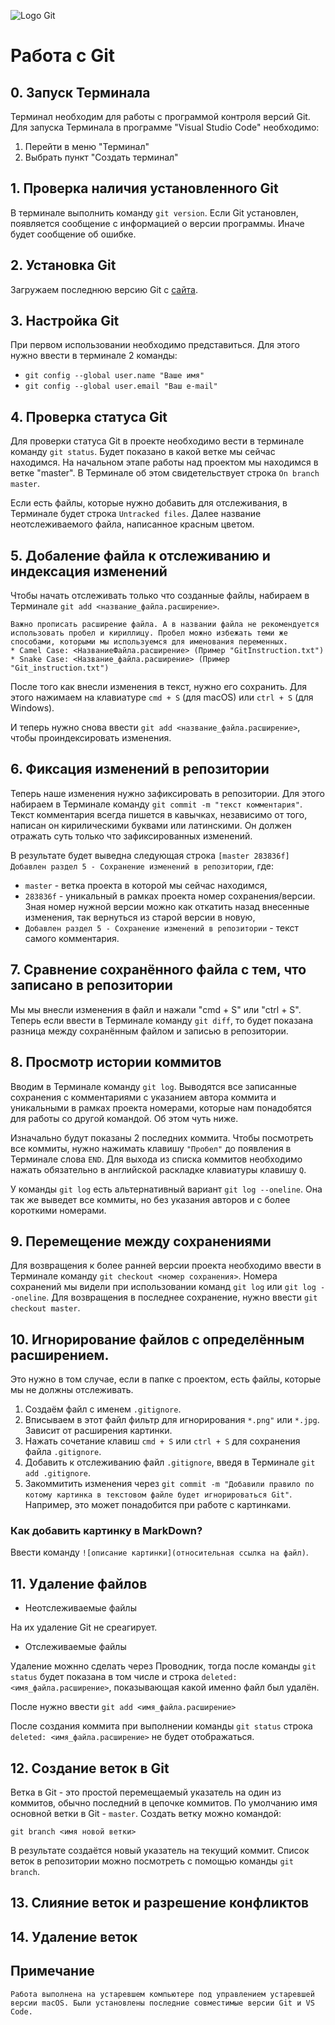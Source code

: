 ![Logo Git](git_logo.png)
# Работа с Git
## 0. Запуск Терминала

Терминал необходим для работы с программой контроля версий Git. Для запуска Терминала в программе "Visual Studio Code" необходимо:
1. Перейти в меню "Терминал"
2. Выбрать пункт "Создать терминал"

## 1. Проверка наличия установленного Git

В терминале выполнить команду `git version`. Если Git установлен, появляется сообщение с информацией о версии программы. Иначе будет сообщение об ошибке.

## 2. Установка Git

Загружаем последнюю версию Git с [сайта](https://git-scm.com/downloads).

## 3. Настройка Git

При первом использовании необходимо представиться. Для этого нужно ввести в терминале 2 команды:
* `git config --global user.name "Ваше имя"`
* `git config --global user.email "Ваш e-mail"`

## 4. Проверка статуса Git

Для проверки статуса Git в проекте необходимо вести в терминале команду `git status`. Будет показано в какой ветке мы сейчас находимся. На начальном этапе работы над проектом мы находимся в ветке "master". В Терминале об этом свидетельствует строка `On branch master`.

Если есть файлы, которые нужно добавить для отслеживания, в Терминале будет строка `Untracked files`. Далее название неотслеживаемого файла, написанное красным цветом.

## 5. Добаление файла к отслеживанию и индексация изменений

Чтобы начать отслеживать только что созданные файлы, набираем в Терминале `git add <название_файла.расширение>`.
```
Важно прописать расширение файла. А в названии файла не рекомендуется использовать пробел и кириллицу. Пробел можно избежать теми же способами, которыми мы используемся для именования переменных.
* Camel Case: <НазваниеФайла.расширение> (Пример "GitInstruction.txt")
* Snake Case: <Название_файла.расширение> (Пример "Git_instruction.txt")
```
После того как внесли изменения в текст, нужно его сохранить. Для этого нажимаем на клавиатуре `cmd + S` (для macOS) или `ctrl + S` (для Windows).

И теперь нужно снова ввести `git add <название_файла.расширение>`, чтобы проиндексировать изменения.

## 6. Фиксация изменений в репозитории

Теперь наше изменения нужно зафиксировать в репозитории. Для этого набираем в Терминале команду `git commit -m "текст комментария"`. Текст комментария всегда пишется в кавычках, независимо от того, написан он кирилическими буквами или латинскими. Он должен отражать суть только что зафиксированных изменений.

В результате будет выведна следующая строка `[master 283836f] Добавлен раздел 5 - Сохранение изменений в репозитории`, где:
* `master` - ветка проекта в которой мы сейчас находимся,
* `283836f` - уникальный в рамках проекта номер сохранения/версии. Зная номер нужной версии можно как откатить назад внесенные изменения, так вернуться из старой версии в новую,
* `Добавлен раздел 5 - Сохранение изменений в репозитории` - текст самого комментария.

## 7. Сравнение сохранённого файла с тем, что записано в репозитории

Мы мы внесли изменения в файл и нажали "cmd + S" или "ctrl + S". Теперь если ввести в Терминале команду `git diff`, то будет показана разница между сохранённым файлом и записью в репозитории.

## 8. Просмотр истории коммитов

Вводим в Терминале команду `git log`. Выводятся все записанные сохранения с комментариями с указанием автора коммита и уникальными в рамках проекта номерами, которые нам понадобятся для работы со другой командой. Об этом чуть ниже. 

Изначально будут показаны 2 последних коммита. Чтобы посмотреть все коммиты, нужно нажимать клавишу `"Пробел"` до появления в Терминале слова `END`. Для выхода из списка коммитов необходимо нажать обязательно в английской раскладке клавиатуры клавишу `Q`.

У команды `git log` есть альтернативный вариант `git log --oneline`. Она так же выведет все коммиты, но без указания авторов и с более короткими номерами.

## 9. Перемещение между сохранениями

Для возвращения к более ранней версии проекта необходимо ввести в Терминале команду `git checkout <номер сохранения>`. Номера сохранений мы видели при использовании команд `git log` или `git log --oneline`. Для возвращения в последнее сохранение, нужно ввести `git checkout master`.


## 10. Игнорирование файлов с определённым расширением.
Это нужно в том случае, если в папке с проектом, есть файлы, которые мы не должны отслеживать.
1. Создаём файл с именем `.gitignore`.
2. Вписываем в этот файл фильтр для игнорирования `*.png"` или `*.jpg`. Зависит от расширения картинки.
3. Нажать сочетание клавиш `cmd + S` или `ctrl + S` для сохранения файла `.gitignore`.
4. Добавить к отслеживанию файл `.gitignore`, введя в Терминале `git add .gitignore`.
5. Закоммитить изменения через `git commit -m "Добавили правило по котому картинка в текстовом файле будет игнорироваться Git"`.
Например, это может понадобится при работе с картинками.
### Как добавить картинку в MarkDown?
Ввести команду `![описание картинки](относительная ссылка на файл)`.
## 11. Удаление файлов
* Неотслеживаемые файлы

На их удаление Git не среагирует.
* Отслеживаемые файлы

Удаление можнно сделать через Проводник, тогда после команды `git status` будет показана в том числе и строка `deleted: <имя_файла.расширение>`, показывающая какой именно файл был удалён.

После нужно ввести `git add <имя_файла.расширение>`

После создания коммита при выполнении команды `git status` строка `deleted: <имя_файла.расширение>` не будет отображаться.
## 12. Создание веток в Git
Ветка в Git - это простой перемещаемый указатель на один из коммитов, обычно последний в цепочке коммитов. По умолчанию имя основной ветки в Git - `master`.
Создать ветку можно командой:
```
git branch <имя новой ветки>
```
В результате создаётся новый указатель на текущий коммит.
Список веток в репозитории можно посмотреть с помощью команды `git branch`.
## 13. Слияние веток и разрешение конфликтов
## 14. Удаление веток
## Примечание
```
Работа выполнена на устаревшем компьютере под управлением устаревшей версии macOS. Были установлены последние совместимые версии Git и VS Code.
```